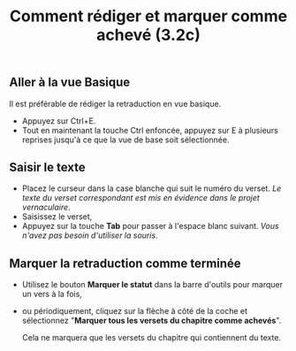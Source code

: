 ﻿---
title: Comment rédiger et marquer comme achevé (3.2c)
---
## Aller à la vue Basique

Il est préférable de rédiger la retraduction en vue basique.  
-   Appuyez sur Ctrl+E.
-   Tout en maintenant la touche Ctrl enfoncée, appuyez sur E à plusieurs reprises jusqu'à ce que la vue de base soit sélectionnée.

## Saisir le texte

-   Placez le curseur dans la case blanche qui suit le numéro du verset.
     *Le texte du verset correspondant est mis en évidence dans le projet vernaculaire*.
-   Saisissez le verset,
-   Appuyez sur la touche **Tab** pour passer à l'espace blanc suivant.
     *Vous n'avez pas besoin d'utiliser la souris*.

## Marquer la retraduction comme terminée

-   Utilisez le bouton **Marquer le statut** dans la barre d'outils pour marquer un vers à la fois,
-   ou périodiquement, cliquez sur la flèche à côté de la coche et sélectionnez "**Marquer tous les versets du chapitre comme achevés**".

    Cela ne marquera que les versets du chapitre qui contiennent du texte.


